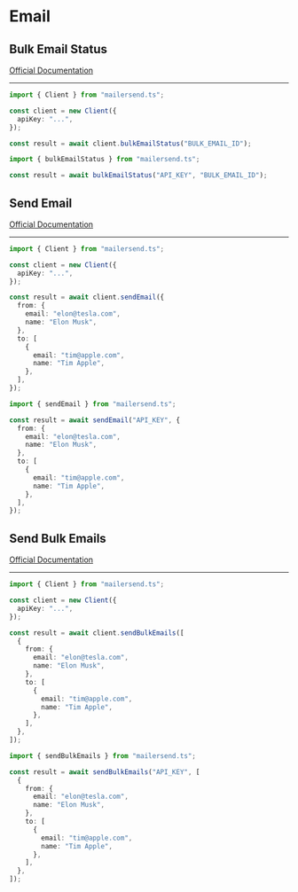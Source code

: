 # Email

## Bulk Email Status

[Official Documentation](https://developers.mailersend.com/api/v1/email.html#get-bulk-email-status)

---

```typescript
import { Client } from "mailersend.ts";

const client = new Client({
  apiKey: "...",
});

const result = await client.bulkEmailStatus("BULK_EMAIL_ID");
```

```typescript
import { bulkEmailStatus } from "mailersend.ts";

const result = await bulkEmailStatus("API_KEY", "BULK_EMAIL_ID");
```

## Send Email

[Official Documentation](https://developers.mailersend.com/api/v1/email.html#send-an-email)

---

```typescript
import { Client } from "mailersend.ts";

const client = new Client({
  apiKey: "...",
});

const result = await client.sendEmail({
  from: {
    email: "elon@tesla.com",
    name: "Elon Musk",
  },
  to: [
    {
      email: "tim@apple.com",
      name: "Tim Apple",
    },
  ],
});
```

```typescript
import { sendEmail } from "mailersend.ts";

const result = await sendEmail("API_KEY", {
  from: {
    email: "elon@tesla.com",
    name: "Elon Musk",
  },
  to: [
    {
      email: "tim@apple.com",
      name: "Tim Apple",
    },
  ],
});
```

## Send Bulk Emails

[Official Documentation](https://developers.mailersend.com/api/v1/email.html#send-bulk-emails)

---

```typescript
import { Client } from "mailersend.ts";

const client = new Client({
  apiKey: "...",
});

const result = await client.sendBulkEmails([
  {
    from: {
      email: "elon@tesla.com",
      name: "Elon Musk",
    },
    to: [
      {
        email: "tim@apple.com",
        name: "Tim Apple",
      },
    ],
  },
]);
```

```typescript
import { sendBulkEmails } from "mailersend.ts";

const result = await sendBulkEmails("API_KEY", [
  {
    from: {
      email: "elon@tesla.com",
      name: "Elon Musk",
    },
    to: [
      {
        email: "tim@apple.com",
        name: "Tim Apple",
      },
    ],
  },
]);
```
